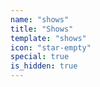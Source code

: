 ```yaml
---
name: "shows"
title: "Shows"
template: "shows"
icon: "star-empty"
special: true
is_hidden: true
---
```


